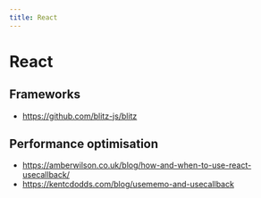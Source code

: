 ```yaml
---
title: React
---
```


# React

## Frameworks

- https://github.com/blitz-js/blitz

## Performance optimisation

- https://amberwilson.co.uk/blog/how-and-when-to-use-react-usecallback/
- https://kentcdodds.com/blog/usememo-and-usecallback
